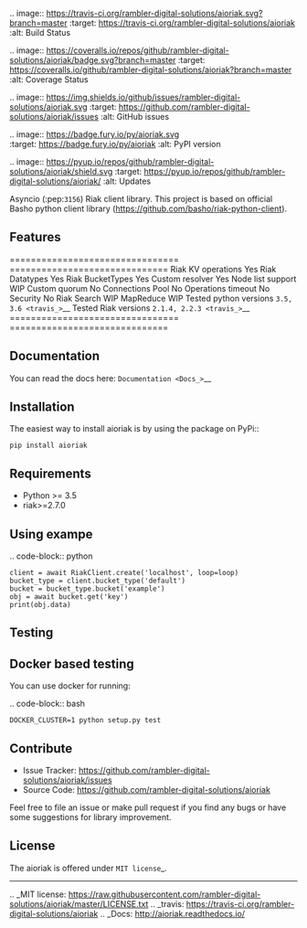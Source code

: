 .. image:: https://travis-ci.org/rambler-digital-solutions/aioriak.svg?branch=master
    :target: https://travis-ci.org/rambler-digital-solutions/aioriak
    :alt: Build Status 
   
.. image:: https://coveralls.io/repos/github/rambler-digital-solutions/aioriak/badge.svg?branch=master 
    :target: https://coveralls.io/github/rambler-digital-solutions/aioriak?branch=master
    :alt: Coverage Status 

.. image:: https://img.shields.io/github/issues/rambler-digital-solutions/aioriak.svg
    :target: https://github.com/rambler-digital-solutions/aioriak/issues
    :alt: GitHub issues 

.. image:: https://badge.fury.io/py/aioriak.svg  
    :target: https://badge.fury.io/py/aioriak 
    :alt: PyPI version 

.. image:: https://pyup.io/repos/github/rambler-digital-solutions/aioriak/shield.svg
     :target: https://pyup.io/repos/github/rambler-digital-solutions/aioriak/
     :alt: Updates


Asyncio (:pep:`3156`) Riak client library.
This project is based on official Basho python client library
(https://github.com/basho/riak-python-client).

Features
--------

================================  ==============================
Riak KV operations                  Yes
Riak Datatypes                      Yes
Riak BucketTypes                    Yes
Custom resolver                     Yes
Node list support                   WIP
Custom quorum                       No
Connections Pool                    No
Operations timeout                  No
Security                            No
Riak Search                         WIP
MapReduce                           WIP
Tested python versions              `3.5, 3.6 <travis_>`__
Tested Riak versions                `2.1.4, 2.2.3 <travis_>`__
================================  ==============================

Documentation
-------------
You can read the docs here: `Documentation <Docs_>`__

Installation
------------

The easiest way to install aioriak is by using the package on PyPi::

    pip install aioriak

Requirements
------------

- Python >= 3.5
- riak>=2.7.0

Using exampe
------------

.. code-block:: python

    client = await RiakClient.create('localhost', loop=loop)
    bucket_type = client.bucket_type('default')
    bucket = bucket_type.bucket('example')
    obj = await bucket.get('key')
    print(obj.data)

Testing
-------

Docker based testing
--------------------

You can use docker for running:

.. code-block:: bash

    DOCKER_CLUSTER=1 python setup.py test

Contribute
----------

- Issue Tracker: https://github.com/rambler-digital-solutions/aioriak/issues
- Source Code: https://github.com/rambler-digital-solutions/aioriak

Feel free to file an issue or make pull request if you find any bugs or have
some suggestions for library improvement.

License
-------

The aioriak is offered under `MIT license`_.

----

.. _MIT license: https://raw.githubusercontent.com/rambler-digital-solutions/aioriak/master/LICENSE.txt
.. _travis: https://travis-ci.org/rambler-digital-solutions/aioriak
.. _Docs: http://aioriak.readthedocs.io/
